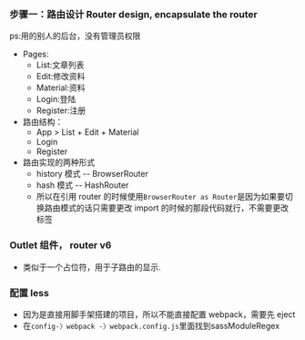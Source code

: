 ### 步骤一：路由设计 Router design, encapsulate the router

ps:用的别人的后台，没有管理员权限

- Pages:
  - List:文章列表
  - Edit:修改资料
  - Material:资料
  - Login:登陆
  - Register:注册
- 路由结构：
  - App > List + Edit + Material
  - Login
  - Register
- 路由实现的两种形式
  - history 模式 -- BrowserRouter
  - hash 模式 -- HashRouter
  - 所以在引用 router 的时候使用`BrowserRouter as Router`是因为如果要切换路由模式的话只需要更改 import 的时候的那段代码就行，不需要更改标签

### Outlet 组件， router v6

- 类似于一个占位符，用于子路由的显示.

### 配置 less

- 因为是直接用脚手架搭建的项目，所以不能直接配置 webpack，需要先 eject
- 在`config-〉webpack -〉webpack.config.js`里面找到sassModuleRegex
